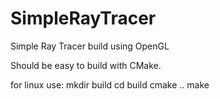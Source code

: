 # SimpleRayTracer

Simple Ray Tracer build using OpenGL

Should be easy to build with CMake.


for linux use:
mkdir build
cd build
cmake ..
make
